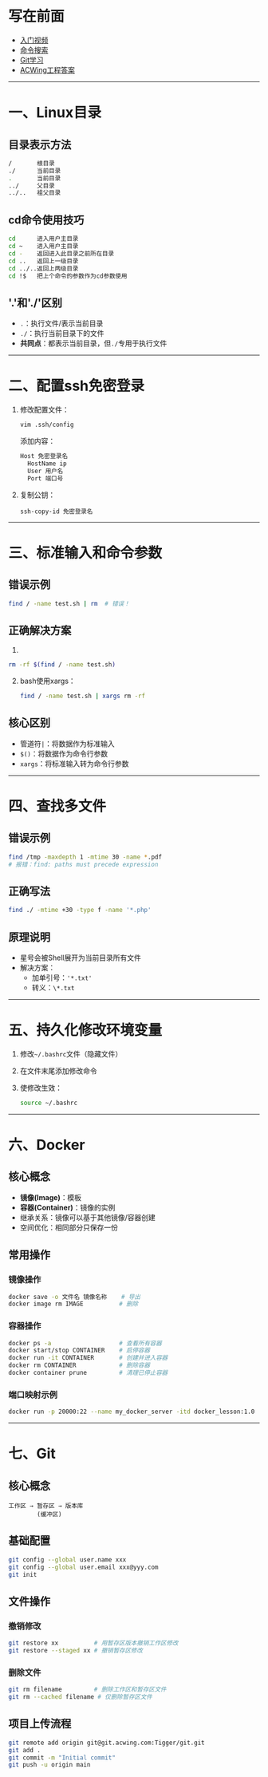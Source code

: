 # 写在前面

- [入门视频](https://www.bilibili.com/video/BV16Q4y1y7xS?p=58&spm_id_from=pageDriver)
- [命令搜索](https://g-ghy.github.io/linux-command/#!kw=.)
- [Git学习](https://learngitbranching.js.org/?locale=zh_CN)
- [ACWing工程答案](https://www.acwing.com/activity/content/code/content/2241576/)

------

# 一、Linux目录

## 目录表示方法

```bash
/       根目录
./      当前目录
.       当前目录
../     父目录
../..   祖父目录
```

## cd命令使用技巧

```bash
cd      进入用户主目录
cd ~    进入用户主目录
cd -    返回进入此目录之前所在目录
cd ..   返回上一级目录
cd ../..返回上两级目录
cd !$   把上个命令的参数作为cd参数使用
```

## '.'和'./'区别

- `.`：执行文件/表示当前目录
- `./`：执行当前目录下的文件
- **共同点**：都表示当前目录，但`./`专用于执行文件

------

# 二、配置ssh免密登录

1. 修改配置文件：

   ```bash
   vim .ssh/config
   ```

   添加内容：

   ```bash
   Host 免密登录名
     HostName ip
     User 用户名
     Port 端口号
   ```

2. 复制公钥：

   ```
   ssh-copy-id 免密登录名
   ```

------

# 三、标准输入和命令参数

## 错误示例

```bash
find / -name test.sh | rm  # 错误！
```

## 正确解决方案

1. 

   ```bash
   rm -rf $(find / -name test.sh)
   ```

2. bash使用xargs：

   ```bash
   find / -name test.sh | xargs rm -rf
   ```

## 核心区别

- 管道符`|`：将数据作为标准输入
- `$()`：将数据作为命令行参数
- `xargs`：将标准输入转为命令行参数

------

# 四、查找多文件

## 错误示例

```bash
find /tmp -maxdepth 1 -mtime 30 -name *.pdf
# 报错：find: paths must precede expression
```

## 正确写法

```bash
find ./ -mtime +30 -type f -name '*.php'
```

## 原理说明

- 星号会被Shell展开为当前目录所有文件
- 解决方案：
  - 加单引号：`'*.txt'`
  - 转义：`\*.txt`

------

# 五、持久化修改环境变量

1. 修改`~/.bashrc`文件（隐藏文件）

2. 在文件末尾添加修改命令

3. 使修改生效：

   ```bash
   source ~/.bashrc
   ```

------

# 六、Docker

## 核心概念

- **镜像(Image)**：模板
- **容器(Container)**：镜像的实例
- 继承关系：镜像可以基于其他镜像/容器创建
- 空间优化：相同部分只保存一份

## 常用操作

### 镜像操作

```bash
docker save -o 文件名 镜像名称    # 导出
docker image rm IMAGE          # 删除
```

### 容器操作

```bash
docker ps -a                   # 查看所有容器
docker start/stop CONTAINER    # 启停容器
docker run -it CONTAINER       # 创建并进入容器
docker rm CONTAINER            # 删除容器
docker container prune         # 清理已停止容器
```

### 端口映射示例

```bash
docker run -p 20000:22 --name my_docker_server -itd docker_lesson:1.0
```

------

# 七、Git

## 核心概念

```
工作区 → 暂存区 → 版本库
        (缓冲区)
```

## 基础配置

```bash
git config --global user.name xxx
git config --global user.email xxx@yyy.com
git init
```

## 文件操作

### 撤销修改

```bash
git restore xx          # 用暂存区版本撤销工作区修改
git restore --staged xx # 撤销暂存区修改
```

### 删除文件

```bash
git rm filename         # 删除工作区和暂存区文件
git rm --cached filename # 仅删除暂存区文件
```

## 项目上传流程

```bash
git remote add origin git@git.acwing.com:Tigger/git.git
git add .
git commit -m "Initial commit"
git push -u origin main
```
